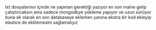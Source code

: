 txt dosyalarının içinde ne yapman gerektiği yazıyor en son maine gelip çalıştırıcaksın ama sadece
mongodbye yükleme yapıyor ve uzun sürüyor buna ek olarak en son databaseye eklerken yanına
ekstra bir kod ekleyip elastice de ekklemesini sağlamalıyız
